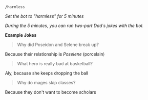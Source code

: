 `/harmless`

*Set the bot to "harmless" for 5 minutes*

*During the 5 minutes, you can run two-part Dad's jokes with the bot.*

**Example Jokes**

> Why did Poseidon and Selene break up?

Because their relationship is *Poselene* (porcelain)

> What hero is really bad at basketball?

Aly, because she keeps dropping the ball

> Why do mages skip classes?

Because they don't want to become scholars